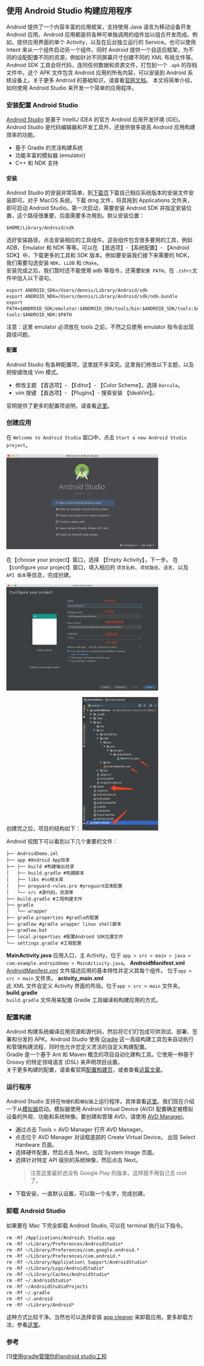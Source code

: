 ## 使用 Android Studio 构建应用程序

Android 提供了一个内容丰富的应用框架，支持使用 Java 语言为移动设备开发 Android 应用。Android 应用都是将各种可单独调用的组件加以组合开发而成。例如，提供应用界面的单个 Activity，以及在后台独立运行的 Service。也可以使用 Intent 来从一个组件启动另一个组件。同时 Android 提供一个自适应框架，为不同的设配配置不同的资源，例如针对不同屏幕尺寸创建不同的 XML 布局文件等。Android SDK 工具会将代码，连同任何数据和资源文件，打包到一个 `.apk` 的存档文件中。这个 APK 文件包含 Android 应用的所有内容，可以安装到 Android 系统设备上。关于更多 Android 的基础知识，请查看[官网文档](https://developer.android.com/guide/components/fundamentals)。
本文将简单介绍，如何使用 Android Studio 来开发一个简单的应用程序。

### 安装配置 Android Studio

[Android Studio](https://developer.android.com/studio/intro) 是基于 IntelliJ IDEA 的官方 Android 应用开发环境 (IDE)。Android Studio 是代码编辑器和开发工具外，还提供很多提高 Android 应用构建效率的功能。

- 基于 Gradle 的灵活构建系统
- 功能丰富的模拟器 (emulator)
- C++ 和 NDK 支持

#### 安装

Android Studio 的安装非常简单，到[下载页](https://developer.android.com/studio/install)下载自己相应系统版本的安装文件安装即可。对于 MacOS 系统，下载 dmg 文件，将其拖到 Applications 文件夹，即可启动 Android Studio。第一次启动，需要安装 Android SDK 并指定安装位置，这个路径很重要，后面需要多次用到。默认安装位置：

```
$HOME/Library/Android/sdk
```

选好安装路径，点击安装相应的工具组件。这些组件包含很多要用的工具，例如 ADB、Emulator 和 NDK 等等。可以在 【首选项】-【系统配置】- 【Android SDK】中，下载更多的工具和 SDK 版本。例如要安装我们接下来需要的 NDK，我们需要勾选安装 `NDK`、`LLDB` 和 `CMake`。  
安装完成之后，我们暂时还不能使用 adb 等指令，还需要`配置 PATH`。在 `.zshrc`文件中加入以下语句。

```
export ANDROID_SDK=/Users/dennis/Library/Android/sdk
export ANDROID_NDK=/Users/dennis/Library/Android/sdk/ndk-bundle
export PATH=$ANDROID_SDK/emulator:$ANDROID_SDK/tools/bin:$ANDROID_SDK/tools:$ANDROID_SDK/platform-tools:$ANDROID_NDK:$PATH
```

注意：这里 emulator 必须放在 tools 之前，不然之后使用 emulator 指令会出现路径问题。

#### 配置

Android Studio 有各种配置项，这里就不多深究。这里我们修改以下主题，以及把按键改成 Vim 模式。

- 修改主题 【首选项】- 【Editor】- 【Color Scheme】，选择 `Darcula`。
- vim 按键 【首选项】- 【Plugins】- 搜索安装 【IdeaVim】。

官网提供了更多的配置项说明，请查看[这里](https://developer.android.com/studio/intro/studio-config)。

### 创建应用

在 `Welcome to Android Studio` 窗口中，点击 `Start a new Android Studio project`。

<img src="../images/android-studio-welcome.png" width = "400" height = "250" alt="欢迎界面" />

在【choose your project】窗口，选择 【Empty Activity】，下一步。
在【configure your project】窗口，填入相应的 `项目名称`、`项目路径`、`语言`、以及 `API 版本`等信息，完成创建。

<img src="../images/android-studio-new-project.png" width = "400" height = "280" alt="创建项目" />

创建完之后，项目的结构如下：
<img src="../images/as-project-structure.png" width = "200" height = "350" alt="项目结构" />

Android 视图下可以看到以下几个重要的文件：

```
├── AndroidDemo.iml
├── app #Android App目录
├── ├── build #构建输出目录
│   ├── build.gradle #构建脚本
│   ├── libs #so相关库
│   ├── proguard-rules.pro #proguard混淆配置
│   └── src #源代码，资源等
├── build.gradle #工程构建文件
├── gradle
│   └── wrapper
├── gradle.properties #gradle的配置
├── gradlew #gradle wrapper linux shell脚本
├── gradlew.bat
├── local.properties #配置Androod SDK位置文件
└── settings.gradle #工程配置
```

**MainActivity.java**
应用入口，主 Activity，位于 `app > src > main > java > com.example.androiddemo > MainActivity.java`。
**AndroidManifest.xml**  
[AndroidManifest.xml](https://developer.android.com/guide/topics/manifest/manifest-intro.html) 文件描述应用的基本特性并定义其每个组件。 位于`app > src > main` 文件夹。
**activity_main.xml**  
此 XML 文件会定义 Activity 界面的布局。位于`app > src > main` 文件夹。
**build.gradle**  
`build.gradle` 文件用来配置 Gradle 工具编译和构建应用的方式。

### 配置构建

Android 构建系统编译应用资源和源代码，然后将它们打包成可供测试、部署、签署和分发的 APK。Android Studio 使用 [Gradle](https://gradle.org/) 这一高级构建工具包来自动执行和管理构建流程，同时也允许您定义灵活的自定义构建配置。  
Gradle 是一个基于 Ant 和 Maven 概念的项目自动化建构工具。它使用一种基于 Groovy 的特定领域语言 (DSL) 来声明项目设置。  
关于更多构建的配置，请查看官网[配置构建页](https://developer.android.com/studio/build/index.html)，或者查看[这篇文章](https://www.flysnow.org/2015/03/30/manage-your-android-project-with-gradle.html)。

### 运行程序

Android Studio 支持在`物理机`和`模拟器`上运行程序。具体查看[这里](https://developer.android.com/studio/run)。我们现在介绍一下从[模拟器](https://developer.android.com/studio/run/emulator)启动。模拟器使用 Android Virtual Device (AVD) 配置确定被模拟设备的外观、功能和系统映像。要创建和管理 AVD，请使用 [AVD Manager](https://developer.android.com/studio/run/managing-avds)。

- 通过点击 Tools > AVD Manager 打开 AVD Manager。
- 点击位于 AVD Manager 对话框底部的 Create Virtual Device。
  出现 Select Hardware 页面。
- 选择硬件配置，然后点击 Next。出现 System Image 页面。
- 选择针对特定 API 级别的系统映像，然后点击 Next。
  > 注意这里最好选没有 Google Play 的版本，这样就不用自己去 root 了。
- 下载安装，一直默认设置，可以取一个名字，完成创建。

### 卸载 Android Studio

如果要在 Mac 下完全卸载 Android Studio, 可以在 terminal 执行以下指令。

```
rm -Rf /Applications/Android\ Studio.app
rm -Rf ~/Library/Preferences/AndroidStudio*
rm -Rf ~/Library/Preferences/com.google.android.*
rm -Rf ~/Library/Preferences/com.android.*
rm -Rf ~/Library/Application\ Support/AndroidStudio*
rm -Rf ~/Library/Logs/AndroidStudio*
rm -Rf ~/Library/Caches/AndroidStudio*
rm -Rf ~/.AndroidStudio*
rm -Rf ~/AndroidStudioProjects
rm -Rf ~/.gradle
rm -Rf ~/.android
rm -Rf ~/Library/Android*
```

这种方式比较干净。当然也可以选择安装 [app cleaner](https://nektony.com/mac-app-cleaner/download?productname=Android%20Studio) 来卸载应用。更多卸载方法，参看[这里](https://nektony.com/mac-app-cleaner/download?productname=Android%20Studio)。

### 参考

[1][使用gradle管理你的android studio工程](https://www.flysnow.org/2015/03/30/manage-your-android-project-with-gradle.html)
